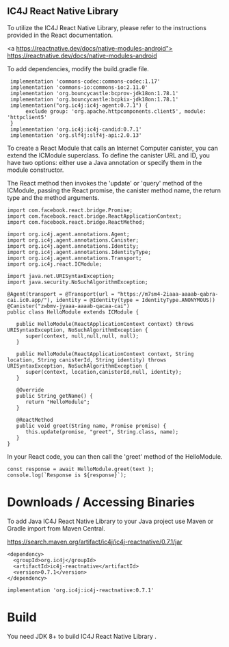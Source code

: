## IC4J React Native Library 

To utilize the IC4J React Native Library, please refer to the instructions provided in the React documentation.

<a https://reactnative.dev/docs/native-modules-android">
https://reactnative.dev/docs/native-modules-android
</a>

To add dependencies, modify the build.gradle file.

```
 implementation 'commons-codec:commons-codec:1.17'
 implementation 'commons-io:commons-io:2.11.0'
 implementation 'org.bouncycastle:bcprov-jdk18on:1.78.1'
 implementation 'org.bouncycastle:bcpkix-jdk18on:1.78.1'
 implementation("org.ic4j:ic4j-agent:0.7.1") {
      exclude group: 'org.apache.httpcomponents.client5', module: 'httpclient5'
 }
 implementation 'org.ic4j:ic4j-candid:0.7.1'
 implementation 'org.slf4j:slf4j-api:2.0.13'
```

To create a React Module that calls an Internet Computer canister, you can extend the ICModule superclass. To define the canister URL and ID, you have two options: either use a Java annotation or specify them in the module constructor.

The React method then invokes the 'update' or 'query' method of the ICModule, passing the React promise, the canister method name, the return type and the method arguments.

```
import com.facebook.react.bridge.Promise;
import com.facebook.react.bridge.ReactApplicationContext;
import com.facebook.react.bridge.ReactMethod;

import org.ic4j.agent.annotations.Agent;
import org.ic4j.agent.annotations.Canister;
import org.ic4j.agent.annotations.Identity;
import org.ic4j.agent.annotations.IdentityType;
import org.ic4j.agent.annotations.Transport;
import org.ic4j.react.ICModule;

import java.net.URISyntaxException;
import java.security.NoSuchAlgorithmException;

@Agent(transport = @Transport(url = "https://m7sm4-2iaaa-aaaab-qabra-cai.ic0.app/"), identity = @Identity(type = IdentityType.ANONYMOUS))
@Canister("zwbmv-jyaaa-aaaab-qacaa-cai")
public class HelloModule extends ICModule {

   public HelloModule(ReactApplicationContext context) throws URISyntaxException, NoSuchAlgorithmException {
      super(context, null,null,null, null);
   }

   public HelloModule(ReactApplicationContext context, String location, String canisterId, String identity) throws URISyntaxException, NoSuchAlgorithmException {
      super(context, location,canisterId,null, identity);
   }

   @Override
   public String getName() {
      return "HelloModule";
   }
   
   @ReactMethod
   public void greet(String name, Promise promise) {
      this.update(promise, "greet", String.class, name);
   } 
}      

```

In your React code, you can then call the 'greet' method of the HelloModule.

```
const response = await HelloModule.greet(text );
console.log(`Response is ${response}`);
```


# Downloads / Accessing Binaries

To add Java IC4J React Native Library to your Java project use Maven or Gradle import from Maven Central.

<a href="https://search.maven.org/artifact/ic4j/ic4j-reactnative/0.7.1/jar">
https://search.maven.org/artifact/ic4j/ic4j-reactnative/0.7.1/jar
</a>

```
<dependency>
  <groupId>org.ic4j</groupId>
  <artifactId>ic4j-reactnative</artifactId>
  <version>0.7.1</version>
</dependency>
```

```
implementation 'org.ic4j:ic4j-reactnative:0.7.1'
```


# Build

You need JDK 8+ to build IC4J React Native Library .
